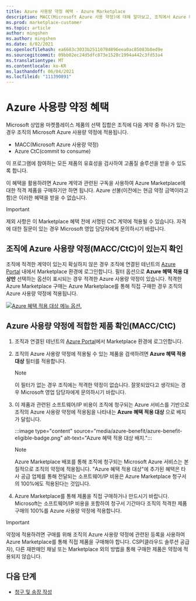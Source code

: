 ```yaml
---
title: Azure 사용량 약정 혜택 - Azure Marketplace
description: MACC(Microsoft Azure 사용 약정)에 대해 알아보고, 조직에서 Azure 혜택이 적합한 Azure Portal 찾는 방법을 확인하는 방법을 알아봅니다.
ms.prod: marketplace-customer
ms.topic: article
author: mingshen
ms.author: mingshen
ms.date: 6/02/2021
ms.openlocfilehash: ea6683c3033b25110784896eea0ac85083b8ed9e
ms.sourcegitcommit: 09bb02ec24d5dfc873e1528c1994a442c3fd53a4
ms.translationtype: MT
ms.contentlocale: ko-KR
ms.lasthandoff: 06/04/2021
ms.locfileid: "111390891"
---
```

# <a name="azure-consumption-commitment-benefit"></a>Azure 사용량 약정 혜택

Microsoft 상업용 마켓플레이스 제품의 선택 집합은 조직에 다음 계약 중 하나가 있는 경우 조직의 Microsoft Azure 사용량 약정에 적용됩니다.

- MACC(Microsoft Azure 사용량 약정)
- Azure CtC(commit to consume)

이 프로그램에 참여하는 모든 제품의 유효성을 검사하여 고품질 솔루션을 받을 수 있도록 합니다.

이 혜택을 활용하려면 Azure 계약과 관련된 구독을 사용하여 Azure Marketplace에 대한 적격 제품을 구매하기만 하면 됩니다. Azure 선불(이전에는 현금 약정 금액이라고 함)은 이러한 혜택을 받을 수 없습니다.

> [!IMPORTANT]
> 제외 사항은 이 Marketplace 혜택 전에 서명된 CtC 계약에 적용될 수 있습니다. 자격에 대한 질문이 있는 경우 Microsoft 영업 담당자에게 문의하시기 바랍니다.

## <a name="determine-if-your-organization-has-an-azure-consumption-commitment-maccctc"></a>조직에 Azure 사용량 약정(MACC/CtC)이 있는지 확인

조직에 적격한 계약이 있는지 확실하지 않은 경우 조직에 연결된 테넌트의 [Azure Portal](https://ms.portal.azure.com/#blade/Microsoft_Azure_Marketplace/MarketplaceOffersBlade/selectedMenuItemId/home) 내에서 Marketplace 환경에 로그인합니다. 필터 옵션으로 **Azure 혜택 적용 대상만** 선택하는 옵션이 표시되는 경우 적격한 Azure 사용량 약정이 있습니다. 적격한 Azure Marketplace 구매는 Azure Marketplace를 통해 직접 구매한 경우 조직의 Azure 사용량 약정에 적용됩니다.

[![Azure 혜택 적용 대상 메뉴 옵션.](media/azure-benefit/azure-benefit-eligible.png)](media/azure-benefit/azure-benefit-eligible.png#lightbox)

## <a name="determine-which-offers-are-eligible-for-azure-consumption-commitments-maccctc"></a>Azure 사용량 약정에 적합한 제품 확인(MACC/CtC)

1. 조직과 연결된 테넌트의 [Azure Portal](https://ms.portal.azure.com/#blade/Microsoft_Azure_Marketplace/MarketplaceOffersBlade/selectedMenuItemId/home)에서 Marketplace 환경에 로그인합니다.
2. 조직의 Azure 사용량 약정에 적용될 수 있는 제품을 검색하려면 **Azure 혜택 적용 대상** 필터를 적용합니다.

   > [!NOTE]
   > 이 필터가 없는 경우 조직에는 적격한 약정이 없습니다. 잘못되었다고 생각되는 경우 Microsoft 영업 담당자에게 문의하시기 바랍니다.
 
3. 이 제품과 관련된 소프트웨어/IP 비용이 조직에 청구되는 Azure 서비스를 기반으로 조직의 Azure 사용량 약정에 적용됨을 나타내는 **Azure 혜택 적용 대상** 으로 배지가 달립니다.

    :::image type="content" source="media/azure-benefit/azure-benefit-eligible-badge.png" alt-text="Azure 혜택 적용 대상 배지.":::

   > [!NOTE]
   > Azure Marketplace 배포를 통해 조직에 청구되는 Microsoft Azure 서비스는 본질적으로 조직의 약정에 적용됩니다. "Azure 혜택 적용 대상"에 추가된 혜택은 타사 공급 업체를 통해 전달되는 소프트웨어/IP 비용은 Azure Marketplace 청구서의 100%에도 적용된다는 것입니다.

4. Azure Marketplace를 통해 제품을 직접 구매하거나 만드시기 바랍니다. Microsoft는 소프트웨어/IP 비용을 포함하여 청구서 기간마다 조직의 적격한 제품 구매의 100%를 Azure 사용량 약정에 적용합니다.

> [!IMPORTANT]
> 약정에 적용하려면 구매를 위해 조직의 Azure 사용량 약정에 관련된 등록을 사용하여 Azure Marketplace를 통해 직접 제품을 구매해야 합니다. CSP(클라우드 솔루션 공급자), 다른 재판매인 채널 또는 Marketplace 외의 방법을 통해 구매한 제품은 약정에 적용되지 않습니다.

## <a name="next-steps"></a>다음 단계

- [청구 및 송장 작성](billing-invoicing.md)

